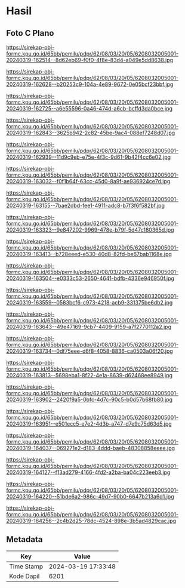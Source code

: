 # Hasil

## Foto C Plano

https://sirekap-obj-formc.kpu.go.id/65bb/pemilu/pdpr/62/08/03/20/05/6208032005001-20240319-162514--8d62eb69-f0f0-4f8e-83d4-a049e5dd8638.jpg

https://sirekap-obj-formc.kpu.go.id/65bb/pemilu/pdpr/62/08/03/20/05/6208032005001-20240319-162628--b20253c9-104a-4e89-9672-0e05bcf23bbf.jpg

https://sirekap-obj-formc.kpu.go.id/65bb/pemilu/pdpr/62/08/03/20/05/6208032005001-20240319-162725--a6e55596-0a46-474d-a6cb-bcffd3da0bce.jpg

https://sirekap-obj-formc.kpu.go.id/65bb/pemilu/pdpr/62/08/03/20/05/6208032005001-20240319-162843--3625b942-2c82-45be-9ac4-088ef7248d07.jpg

https://sirekap-obj-formc.kpu.go.id/65bb/pemilu/pdpr/62/08/03/20/05/6208032005001-20240319-162939--11d9c9eb-e75e-4f3c-9d61-9b42f4cc6e02.jpg

https://sirekap-obj-formc.kpu.go.id/65bb/pemilu/pdpr/62/08/03/20/05/6208032005001-20240319-163032--f0f1b64f-63cc-45d0-8a9f-ae936924ce7d.jpg

https://sirekap-obj-formc.kpu.go.id/65bb/pemilu/pdpr/62/08/03/20/05/6208032005001-20240319-163155--7bae2dbd-fee1-4911-adc8-b7f3f6f582bf.jpg

https://sirekap-obj-formc.kpu.go.id/65bb/pemilu/pdpr/62/08/03/20/05/6208032005001-20240319-163323--9e847202-9969-478e-b79f-5d47c180365d.jpg

https://sirekap-obj-formc.kpu.go.id/65bb/pemilu/pdpr/62/08/03/20/05/6208032005001-20240319-163413--b728eeed-e530-40d8-82fd-be67bab1168e.jpg

https://sirekap-obj-formc.kpu.go.id/65bb/pemilu/pdpr/62/08/03/20/05/6208032005001-20240319-163504--e0333c53-2650-4641-bdfb-4336e946950f.jpg

https://sirekap-obj-formc.kpu.go.id/65bb/pemilu/pdpr/62/08/03/20/05/6208032005001-20240319-163559--0583bcf6-c973-4218-acb9-331375be6db2.jpg

https://sirekap-obj-formc.kpu.go.id/65bb/pemilu/pdpr/62/08/03/20/05/6208032005001-20240319-163643--49e47169-9cb7-4409-9159-a7f2770112a2.jpg

https://sirekap-obj-formc.kpu.go.id/65bb/pemilu/pdpr/62/08/03/20/05/6208032005001-20240319-163734--0df75eee-d6f8-4058-8836-ca0503a06f20.jpg

https://sirekap-obj-formc.kpu.go.id/65bb/pemilu/pdpr/62/08/03/20/05/6208032005001-20240319-163813--5698eba1-8f22-4e1a-8639-d62468ee8949.jpg

https://sirekap-obj-formc.kpu.go.id/65bb/pemilu/pdpr/62/08/03/20/05/6208032005001-20240319-163902--2420f9a5-0bfc-4d7c-90c5-b0d57b68fb80.jpg

https://sirekap-obj-formc.kpu.go.id/65bb/pemilu/pdpr/62/08/03/20/05/6208032005001-20240319-163951--e501ecc5-e7e2-4d3b-a747-d7e9c75d63d5.jpg

https://sirekap-obj-formc.kpu.go.id/65bb/pemilu/pdpr/62/08/03/20/05/6208032005001-20240319-164037--069271e2-d183-4ddd-baeb-48308858eeee.jpg

https://sirekap-obj-formc.kpu.go.id/65bb/pemilu/pdpr/62/08/03/20/05/6208032005001-20240319-164127--f13ad279-4166-4fd2-a2ba-ba04c223eeb3.jpg

https://sirekap-obj-formc.kpu.go.id/65bb/pemilu/pdpr/62/08/03/20/05/6208032005001-20240319-164220--51bde6a2-986c-49d7-90b0-6647b213a6d1.jpg

https://sirekap-obj-formc.kpu.go.id/65bb/pemilu/pdpr/62/08/03/20/05/6208032005001-20240319-164256--2c4b2d25-78dc-4524-898e-3b5ad4829cac.jpg


## Metadata

| Key        | Value               |
| ---------- | ------------------- |
| Time Stamp | 2024-03-19 17:33:48 |
| Kode Dapil | 6201                |



